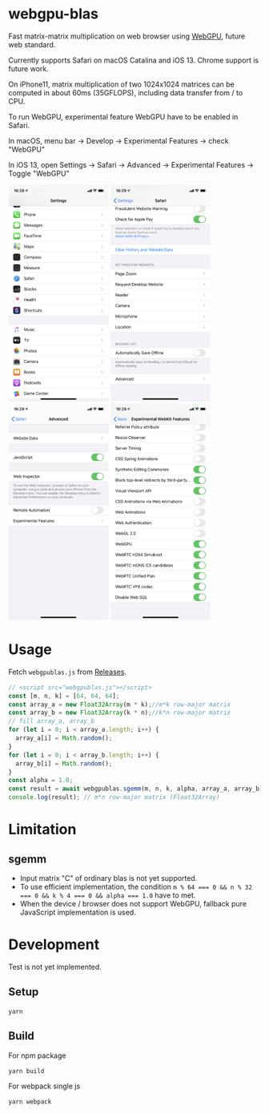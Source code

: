 # webgpu-blas

Fast matrix-matrix multiplication on web browser using [WebGPU](https://gpuweb.github.io/gpuweb/), future web standard.

Currently supports Safari on macOS Catalina and iOS 13.
Chrome support is future work.

On iPhone11, matrix multiplication of two 1024x1024 matrices can be computed in about 60ms (35GFLOPS), including data transfer from / to CPU.

To run WebGPU, experimental feature WebGPU have to be enabled in Safari.

In macOS, menu bar -> Develop -> Experimental Features -> check "WebGPU"

In iOS 13, open Settings -> Safari -> Advanced -> Experimental Features -> Toggle "WebGPU"

<p float="left">
<img src="docs/images/ios-safari-webgpu-1.png" title="iOS13 enable WebGPU Step1" width="200px">
<img src="docs/images/ios-safari-webgpu-2.png" title="iOS13 enable WebGPU Step2" width="200px">
<img src="docs/images/ios-safari-webgpu-3.png" title="iOS13 enable WebGPU Step3" width="200px">
<img src="docs/images/ios-safari-webgpu-4.png" title="iOS13 enable WebGPU Step4" width="200px">
</p>

# Usage

Fetch `webgpublas.js` from [Releases](https://github.com/milhidaka/webgpu-blas/releases).

```javascript
// <script src="webgpublas.js"></script>
const [m, n, k] = [64, 64, 64];
const array_a = new Float32Array(m * k);//m*k row-major matrix
const array_b = new Float32Array(k * n);//k*n row-major matrix
// fill array_a, array_b
for (let i = 0; i < array_a.length; i++) {
  array_a[i] = Math.random();
}
for (let i = 0; i < array_b.length; i++) {
  array_b[i] = Math.random();
}
const alpha = 1.0;
const result = await webgpublas.sgemm(m, n, k, alpha, array_a, array_b);
console.log(result); // m*n row-major matrix (Float32Array)
```

# Limitation
## sgemm
- Input matrix "C" of ordinary blas is not yet supported.
- To use efficient implementation, the condition `m % 64 === 0 && n % 32 === 0 && k % 4 === 0 && alpha === 1.0` have to met.
- When the device / browser does not support WebGPU, fallback pure JavaScript implementation is used.

# Development

Test is not yet implemented.

## Setup
```
yarn
```

## Build

For npm package
```
yarn build
```

For webpack single js
```
yarn webpack
```
